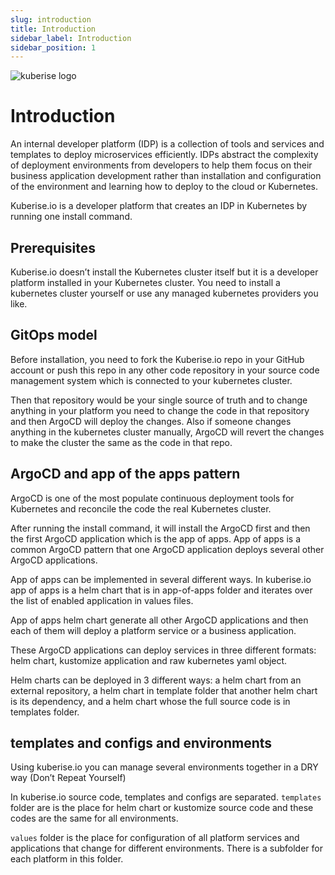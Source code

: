 ```yaml
---
slug: introduction
title: Introduction
sidebar_label: Introduction
sidebar_position: 1
---
```


![kuberise logo](../static/img/docs_images/full-logo.svg)

# Introduction

An internal developer platform (IDP) is a collection of tools and services and templates to deploy microservices efficiently. IDPs abstract the complexity of deployment environments from developers to help them focus on their business application development rather than installation and configuration of the environment and learning how to deploy to the cloud or Kubernetes.

Kuberise.io is a developer platform that creates an IDP in Kubernetes by running one install command.

## Prerequisites

Kuberise.io doesn’t install the Kubernetes cluster itself but it is a developer platform installed in your Kubernetes cluster. You need to install a kubernetes cluster yourself or use any managed kubernetes providers you like.

## GitOps model

Before installation, you need to fork the Kuberise.io repo in your GitHub account or push this repo in any other code repository in your source code management system which is connected to your kubernetes cluster.

Then that repository would be your single source of truth and to change anything in your platform you need to change the code in that repository and then ArgoCD will deploy the changes. Also if someone changes anything in the kubernetes cluster manually, ArgoCD will revert the changes to make the cluster the same as the code in that repo.

## ArgoCD and app of the apps pattern

ArgoCD is one of the most populate continuous deployment tools for Kubernetes and reconcile the code the real Kubernetes cluster.

After running the install command, it will install the ArgoCD first and then the first ArgoCD application which is the app of apps. App of apps is a common ArgoCD pattern that one ArgoCD application deploys several other ArgoCD applications.

App of apps can be implemented in several different ways. In kuberise.io app of apps is a helm chart that is in app-of-apps folder and iterates over the list of enabled application in values files.

App of apps helm chart generate all other ArgoCD applications and then each of them will deploy a platform service or a business application.

These ArgoCD applications can deploy services in three different formats: helm chart, kustomize application and raw kubernetes yaml object.

Helm charts can be deployed in 3 different ways: a helm chart from an external repository, a helm chart in template folder that another helm chart is its dependency, and a helm chart whose the full source code is in templates folder.

## templates and configs and environments

Using kuberise.io you can manage several environments together in a DRY way (Don’t Repeat Yourself)

In kuberise.io source code, templates and configs are separated. `templates` folder are is the place for helm chart or kustomize source code and these codes are the same for all environments.

`values`  folder is the place for configuration of all platform services and applications that change for different environments. There is a subfolder for each platform in this folder.
